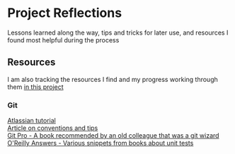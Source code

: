 # Project Reflections

Lessons learned along the way, tips and tricks for later use, and resources I found most helpful during the process

## Resources

I am also tracking the resources I find and my progress working through them [in this project](https://github.com/efie45/nextflick/projects/2)

### Git  

[Atlassian tutorial](https://www.atlassian.com/git/tutorials)  
[Article on conventions and tips](https://victoria.dev/blog/git-commit-practices-your-future-self-will-thank-you-for/)  
[Git Pro - A book recommended by an old colleague that was a git wizard](https://git-scm.com/book/en/v2)  
[O'Reilly Answers - Various snippets from books about unit tests](https://learning.oreilly.com/answers/results/?question=How%20to%20write%20good%20unit%20test%20cases%3F)
